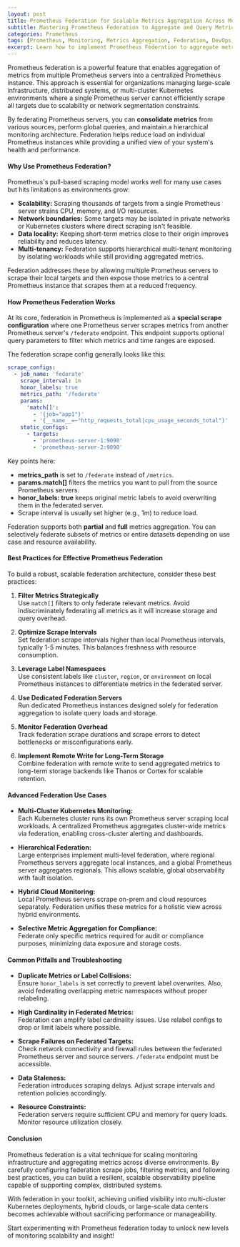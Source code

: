 ```yaml
---
layout: post
title: Prometheus Federation for Scalable Metrics Aggregation Across Multiple Servers
subtitle: Mastering Prometheus Federation to Aggregate and Query Metrics from Multiple Prometheus Instances Efficiently
categories: Prometheus
tags: [Prometheus, Monitoring, Metrics Aggregation, Federation, DevOps, Kubernetes, Observability]
excerpt: Learn how to implement Prometheus Federation to aggregate metrics from multiple Prometheus servers, enabling scalable, multi-cluster monitoring and advanced querying techniques.
---
```

Prometheus federation is a powerful feature that enables aggregation of metrics from multiple Prometheus servers into a centralized Prometheus instance. This approach is essential for organizations managing large-scale infrastructure, distributed systems, or multi-cluster Kubernetes environments where a single Prometheus server cannot efficiently scrape all targets due to scalability or network segmentation constraints.

By federating Prometheus servers, you can **consolidate metrics** from various sources, perform global queries, and maintain a hierarchical monitoring architecture. Federation helps reduce load on individual Prometheus instances while providing a unified view of your system's health and performance.

#### Why Use Prometheus Federation?

Prometheus's pull-based scraping model works well for many use cases but hits limitations as environments grow:

- **Scalability:** Scraping thousands of targets from a single Prometheus server strains CPU, memory, and I/O resources.
- **Network boundaries:** Some targets may be isolated in private networks or Kubernetes clusters where direct scraping isn't feasible.
- **Data locality:** Keeping short-term metrics close to their origin improves reliability and reduces latency.
- **Multi-tenancy:** Federation supports hierarchical multi-tenant monitoring by isolating workloads while still providing aggregated metrics.

Federation addresses these by allowing multiple Prometheus servers to scrape their local targets and then expose those metrics to a central Prometheus instance that scrapes them at a reduced frequency.

#### How Prometheus Federation Works

At its core, federation in Prometheus is implemented as a **special scrape configuration** where one Prometheus server scrapes metrics from another Prometheus server's `/federate` endpoint. This endpoint supports optional query parameters to filter which metrics and time ranges are exposed.

The federation scrape config generally looks like this:

```yaml
scrape_configs:
  - job_name: 'federate'
    scrape_interval: 1m
    honor_labels: true
    metrics_path: '/federate'
    params:
      'match[]':
        - '{job="app1"}'
        - '{__name__=~"http_requests_total|cpu_usage_seconds_total"}'
    static_configs:
      - targets:
        - 'prometheus-server-1:9090'
        - 'prometheus-server-2:9090'
```

Key points here:

- **metrics_path** is set to `/federate` instead of `/metrics`.
- **params.match[]** filters the metrics you want to pull from the source Prometheus servers.
- **honor_labels: true** keeps original metric labels to avoid overwriting them in the federated server.
- Scrape interval is usually set higher (e.g., 1m) to reduce load.

Federation supports both **partial** and **full** metrics aggregation. You can selectively federate subsets of metrics or entire datasets depending on use case and resource availability.

#### Best Practices for Effective Prometheus Federation

To build a robust, scalable federation architecture, consider these best practices:

1. **Filter Metrics Strategically**  
   Use `match[]` filters to only federate relevant metrics. Avoid indiscriminately federating all metrics as it will increase storage and query overhead.

2. **Optimize Scrape Intervals**  
   Set federation scrape intervals higher than local Prometheus intervals, typically 1-5 minutes. This balances freshness with resource consumption.

3. **Leverage Label Namespaces**  
   Use consistent labels like `cluster`, `region`, or `environment` on local Prometheus instances to differentiate metrics in the federated server.

4. **Use Dedicated Federation Servers**  
   Run dedicated Prometheus instances designed solely for federation aggregation to isolate query loads and storage.

5. **Monitor Federation Overhead**  
   Track federation scrape durations and scrape errors to detect bottlenecks or misconfigurations early.

6. **Implement Remote Write for Long-Term Storage**  
   Combine federation with remote write to send aggregated metrics to long-term storage backends like Thanos or Cortex for scalable retention.

#### Advanced Federation Use Cases

- **Multi-Cluster Kubernetes Monitoring:**  
  Each Kubernetes cluster runs its own Prometheus server scraping local workloads. A centralized Prometheus aggregates cluster-wide metrics via federation, enabling cross-cluster alerting and dashboards.

- **Hierarchical Federation:**  
  Large enterprises implement multi-level federation, where regional Prometheus servers aggregate local instances, and a global Prometheus server aggregates regionals. This allows scalable, global observability with fault isolation.

- **Hybrid Cloud Monitoring:**  
  Local Prometheus servers scrape on-prem and cloud resources separately. Federation unifies these metrics for a holistic view across hybrid environments.

- **Selective Metric Aggregation for Compliance:**  
  Federate only specific metrics required for audit or compliance purposes, minimizing data exposure and storage costs.

#### Common Pitfalls and Troubleshooting

- **Duplicate Metrics or Label Collisions:**  
  Ensure `honor_labels` is set correctly to prevent label overwrites. Also, avoid federating overlapping metric namespaces without proper relabeling.

- **High Cardinality in Federated Metrics:**  
  Federation can amplify label cardinality issues. Use relabel configs to drop or limit labels where possible.

- **Scrape Failures on Federated Targets:**  
  Check network connectivity and firewall rules between the federated Prometheus server and source servers. `/federate` endpoint must be accessible.

- **Data Staleness:**  
  Federation introduces scraping delays. Adjust scrape intervals and retention policies accordingly.

- **Resource Constraints:**  
  Federation servers require sufficient CPU and memory for query loads. Monitor resource utilization closely.

#### Conclusion

Prometheus federation is a vital technique for scaling monitoring infrastructure and aggregating metrics across diverse environments. By carefully configuring federation scrape jobs, filtering metrics, and following best practices, you can build a resilient, scalable observability pipeline capable of supporting complex, distributed systems.

With federation in your toolkit, achieving unified visibility into multi-cluster Kubernetes deployments, hybrid clouds, or large-scale data centers becomes achievable without sacrificing performance or manageability.

Start experimenting with Prometheus federation today to unlock new levels of monitoring scalability and insight!
